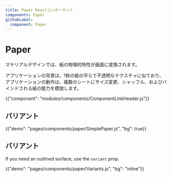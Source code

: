 ```yaml
---
title: Paper Reactコンポーネント
components: Paper
githubLabel:
  component: Paper
---
```


# Paper

<p class="description">マテリアルデザインでは、紙の物理的特性が画面に変換されます。 </p>

アプリケーションの背景は、1枚の紙の平らで不透明なテクスチャに似ており、アプリケーションの動作は、複数のシートにサイズ変更、シャッフル、およびバインドされる紙の能力を模倣します。

{{"component": "modules/components/ComponentLinkHeader.js"}}

## バリアント

{{"demo": "pages/components/paper/SimplePaper.js", "bg": true}}

## バリアント

If you need an outlined surface, use the `variant` prop.

{{"demo": "pages/components/paper/Variants.js", "bg": "inline"}}
